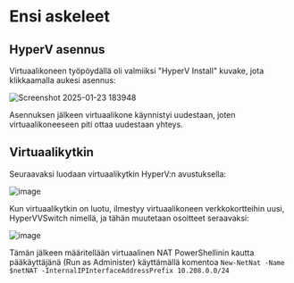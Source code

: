 # Ensi askeleet

## HyperV asennus

Virtuaalikoneen työpöydällä oli valmiiksi "HyperV Install" kuvake, jota klikkaamalla aukesi asennus:

![Screenshot 2025-01-23 183948](https://github.com/user-attachments/assets/432d048e-0ab4-4331-a2f3-3160b5124eb6)

Asennuksen jälkeen virtuaalikone käynnistyi uudestaan, joten virtuaalikoneeseen piti ottaa uudestaan yhteys.

## Virtuaalikytkin

Seuraavaksi luodaan virtuaalikytkin HyperV:n avustuksella:

![image](https://github.com/user-attachments/assets/41ad5210-815b-4a5b-ac3f-42cd2e73f752)

Kun virtuaalikytkin on luotu, ilmestyy virtuaalikoneen verkkokortteihin uusi, HyperVVSwitch nimellä, ja tähän muutetaan osoitteet seraavaksi:

![image](https://github.com/user-attachments/assets/862f1012-e97e-4805-a2e7-4363ef96a271)

Tämän jälkeen määritellään virtuaalinen NAT PowerShellinin kautta pääkäyttäjänä (Run as Administer) käyttämällä komentoa `New-NetNat -Name $netNAT -InternalIPInterfaceAddressPrefix 10.208.0.0/24`


